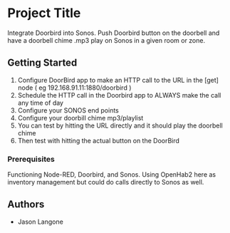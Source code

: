 # Project Title

Integrate Doorbird into Sonos.  Push Doorbird button on the doorbell and have a doorbell chime .mp3 play on Sonos in a given room or zone.

## Getting Started

1) Configure DoorBird app to make an HTTP call to the URL in the [get] node ( eg 192.168.91.11:1880/doorbird )
2) Schedule the HTTP call in the Doorbird app to ALWAYS make the call any time of day
3) Configure your SONOS end points
4) Configure your doorbill chime mp3/playlist
5) You can test by hitting the URL directly and it should play the doorbell chime
6) Then test with hitting the actual button on the DoorBird

### Prerequisites

Functioning Node-RED, Doorbird, and Sonos.  Using OpenHab2 here as inventory management but could do calls directly to Sonos as well.

## Authors

* Jason Langone
